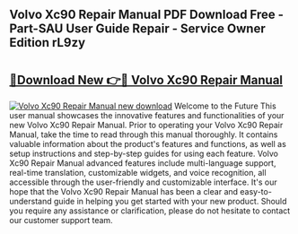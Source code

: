 ## Volvo Xc90 Repair Manual PDF Download Free - Part-SAU User Guide Repair - Service Owner Edition rL9zy

# <h2><a href="http://cf18675.oget.top/?id=Volvo+Xc90+Repair+Manual">🔗Download New 👉🔴 Volvo Xc90 Repair Manual</a></h2>

[![Volvo Xc90 Repair Manual new download](https://i.imgur.com/5g1atiW.png)](http://cf18675.oget.top/?id=Volvo+Xc90+Repair+Manual)
Welcome to the Future This user manual showcases the innovative features and functionalities of your new Volvo Xc90 Repair Manual. Prior to operating your Volvo Xc90 Repair Manual, take the time to read through this manual thoroughly. It contains valuable information about the product's features and functions, as well as setup instructions and step-by-step guides for using each feature. Volvo Xc90 Repair Manual advanced features include multi-language support, real-time translation, customizable widgets, and voice recognition, all accessible through the user-friendly and customizable interface. It's our hope that the Volvo Xc90 Repair Manual has been a clear and easy-to-understand guide in helping you get started with your new product. Should you require any assistance or clarification, please do not hesitate to contact our customer support team.
